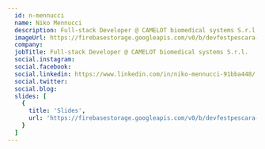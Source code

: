 ```yaml
---
  id: n-mennucci
  name: Niko Mennucci
  description: Full-stack Developer @ CAMELOT biomedical systems S.r.l.
  imageUrl: https://firebasestorage.googleapis.com/v0/b/devfestpescara-2023.appspot.com/o/speakers%2Fn-mennucci.jpeg?alt=media&token=60a1a13a-75ce-4e12-9b5c-b0cabf02d14e
  company: 
  jobTitle: Full-stack Developer @ CAMELOT biomedical systems S.r.l.
  social.instagram: 
  social.facebook: 
  social.linkedin: https://www.linkedin.com/in/niko-mennucci-91bba448/
  social.twitter: 
  social.blog: 
  slides: [
    {
      title: 'Slides',
      url: 'https://firebasestorage.googleapis.com/v0/b/devfestpescara-2023.appspot.com/o/slides%2FScrum%20Lego%20City.pdf?alt=media&token=117949bb-4e15-4426-9807-342eeef09050'
    }
  ]
---
```

  